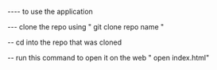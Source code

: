 

---- to use the application


--- clone the repo using "  git clone repo name "

-- cd into the repo that was cloned

-- run this command to open it on the web " open index.html"
